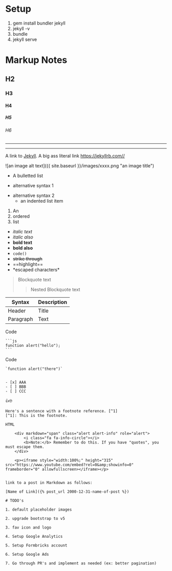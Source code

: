 # Setup

1. gem install bundler jekyll
2. jekyll -v
3. bundle
4. jekyll serve


# Markup Notes

## H2
### H3
#### H4
##### H5
###### H6

----
****

A link to [Jekyll](https://jekyllrb.com/). 
A big ass literal link <https://jekyllrb.com//>

![an image alt text]({{ site.baseurl }}/images/xxxx.png "an image title")

* A bulletted list
- alternative syntax 1
+ alternative syntax 2
  - an indented list item

1. An
2. ordered
3. list

- *italic text*  
- _italic also_
- **bold text**  
- __bold also__
- `code()`
- ~~strike through~~
- ==highlight==
- \*escaped characters\*

> Blockquote text
>> Nested Blockquote text

| Syntax    | Description |
| --------- | ----------- |
| Header    | Title       |
| Paragraph | Text        |


Code

    ```js
    function alert("hello");
    ```

Code

    `function alert("there")` 

~~~text~~~

- [x] AAA
- [ ] BBB
- [ ] CCC

👍🤓

Here's a sentence with a footnote reference. [^1]
[^1]: This is the footnote.

HTML

    <div markdown="span" class="alert alert-info" role="alert">
        <i class="fa fa-info-circle"></i> 
        <b>Note:</b> Remember to do this. If you have "quotes", you must escape them.
    </div>

    <p><iframe style="width:100%;" height="315" src="https://www.youtube.com/embed?rel=0&amp;showinfo=0" frameborder="0" allowfullscreen></iframe></p>


link to a post in Markdown as follows:

[Name of Link]({% post_url 2000-12-31-name-of-post %})

# TODO's

1. default placeholder images

2. upgrade bootstrap to v5

3. fav icon and logo

4. Setup Google Analytics

5. Setup Formbricks account

6. Setup Google Ads

7. Go through PR's and implement as needed (ex: better pagination)